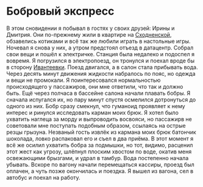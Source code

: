 Бобровый экспресс
=================

В этом сновидении я побывал в гостях у своих друзей: Ирины и Дмитрия. Они по-прежнему жили в квартире на [Сходненской](http://maps.yandex.ru/-/CVbj72k~), обзавелись котиками и всё так же любили играть в настольные игры. Ночевал я снова у них, а утром предстоял отъезд в датацентр. Собрал свои вещи и пошёл к электричке. Станция была недалеко и подоспел я вовремя. Я погрузился в электропоезд, он тронулся и поехал вроде бы в сторону [Ивантеевки](http://maps.yandex.ru/-/CVbj7-5h). Поезд двигался, а в салон стала прибывать вода. Через десять минут движения жидкости набралось по пояс, но одежда и вещи не промокали. Я поинтересовался нормальностью происходящего у пассажиров, они мне ответили, что так и должно быть. Ещё через полчаса в бассейне салона начали плавать бобры. Я сначала испугался их, но пару минут спустя осмелился дотронуться до одного из них. Бобр сразу смекнул, что гуманоид проявляет к нему интерес и ринулся исследовать карман моих брюк. Я хотел было ухватить наглеца за морду и выпроводить восвояси, но пассажирв не советовали мне поступать подобным образом, ссылаясь на острые резцы грызуна. Незваный гость извлёк из кармана моих брюк батончик шоколада, ловко распаковал его и съел в два приёма. В этот момент я всё же осилил ухватить бобра за подмышки, но тот, видимо, расценил этот жест как угрозу, шлёпнул плоским хвостом по воде, окатив меня освежающими брызгами, и удрал в тамбур. Вода постепенно начала убывать. Вскоре по вагону начали перемещаться кассиры, проезд был оплачен, а чуть позже окончилась и поездка. Я вышел из вагона, сел в автобус и поехал на работу.
